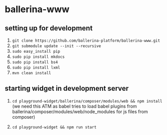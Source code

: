 # ballerina-www

## setting up for development

1. `git clone https://github.com/ballerina-platform/ballerina-www.git`
2. `git submodule update --init --recursive`
3. `sudo easy_install pip`
4. `sudo pip install mkdocs`
5. `sudo pip install bs4`
6. `sudo pip install lxml`
7. `mvn clean install`

## starting widget in development server

1. `cd playground-widget/ballerina/composer/modules/web && npm install` (we need this ATM as babel tries to load babel plugins from ballerina/composer/modules/web/node_modules for js files from composer)

2. `cd playground-widget && npm run start`